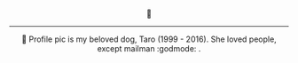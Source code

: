 <div align="center">

:dog:

<hr />

:dog: Profile pic is my beloved dog, Taro (1999 - 2016). She loved people, except mailman :godmode: .

</div>

